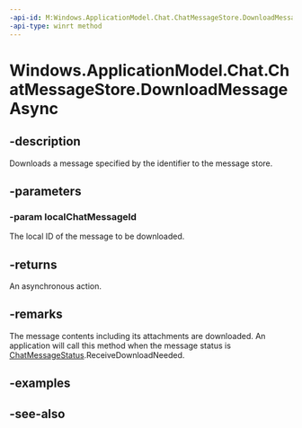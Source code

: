 ----api-id: M:Windows.ApplicationModel.Chat.ChatMessageStore.DownloadMessageAsync(System.String)
-api-type: winrt method
---<!-- Method syntaxpublic Windows.Foundation.IAsyncAction DownloadMessageAsync(System.String localChatMessageId)--># Windows.ApplicationModel.Chat.ChatMessageStore.DownloadMessageAsync## -descriptionDownloads a message specified by the identifier to the message store.## -parameters### -param localChatMessageIdThe local ID of the message to be downloaded.## -returnsAn asynchronous action.## -remarksThe message contents including its attachments are downloaded. An application will call this method when the message status is [ChatMessageStatus](chatmessagestatus.md).ReceiveDownloadNeeded.## -examples## -see-also